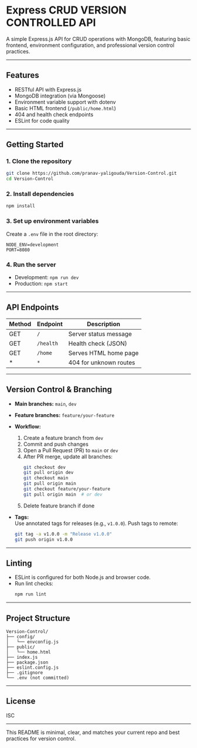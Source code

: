 # Express CRUD VERSION CONTROLLED API

A simple Express.js API for CRUD operations with MongoDB, featuring basic frontend, environment configuration, and professional version control practices.

---

## Features

- RESTful API with Express.js
- MongoDB integration (via Mongoose)
- Environment variable support with dotenv
- Basic HTML frontend (`/public/home.html`)
- 404 and health check endpoints
- ESLint for code quality

---

## Getting Started

### 1. Clone the repository
```bash
git clone https://github.com/pranav-yaligouda/Version-Control.git
cd Version-Control
```

### 2. Install dependencies
```bash
npm install
```

### 3. Set up environment variables
Create a `.env` file in the root directory:
```
NODE_ENV=development
PORT=8080
```

### 4. Run the server
- Development: `npm run dev`
- Production: `npm start`

---

## API Endpoints

| Method | Endpoint    | Description                |
|--------|------------|----------------------------|
| GET    | `/`        | Server status message      |
| GET    | `/health`  | Health check (JSON)        |
| GET    | `/home`    | Serves HTML home page      |
| *      | `*`        | 404 for unknown routes     |

---

## Version Control & Branching

- **Main branches:** `main`, `dev`
- **Feature branches:** `feature/your-feature`
- **Workflow:**
	1. Create a feature branch from `dev`
	2. Commit and push changes
	3. Open a Pull Request (PR) to `main` or `dev`
	4. After PR merge, update all branches:
		 ```bash
		 git checkout dev
		 git pull origin dev
		 git checkout main
		 git pull origin main
		 git checkout feature/your-feature
		 git pull origin main  # or dev
		 ```
	5. Delete feature branch if done

- **Tags:**  
	Use annotated tags for releases (e.g., `v1.0.0`). Push tags to remote:
	```bash
	git tag -a v1.0.0 -m "Release v1.0.0"
	git push origin v1.0.0
	```

---

## Linting

- ESLint is configured for both Node.js and browser code.
- Run lint checks:
	```bash
	npm run lint
	```

---

## Project Structure

```
Version-Control/
├── config/
│   └── envconfig.js
├── public/
│   └── home.html
├── index.js
├── package.json
├── eslint.config.js
├── .gitignore
└── .env (not committed)
```

---

## License

ISC

---

This README is minimal, clear, and matches your current repo and best practices for version control.
